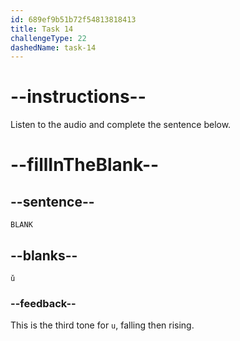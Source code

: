 ```yaml
---
id: 689ef9b51b72f54813818413
title: Task 14
challengeType: 22
dashedName: task-14
---
```


<!-- (Audio) A: ǔ -->

# --instructions--

Listen to the audio and complete the sentence below.

# --fillInTheBlank--

## --sentence--

`BLANK`

## --blanks--

`ǔ`

### --feedback--

This is the third tone for `u`, falling then rising.
